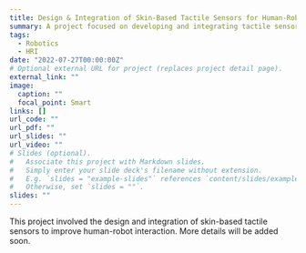 ```yaml
---
title: Design & Integration of Skin-Based Tactile Sensors for Human-Robot Interaction (HRI)
summary: A project focused on developing and integrating tactile sensors for enhanced human-robot interaction.
tags:
  - Robotics
  - HRI
date: "2022-07-27T00:00:00Z"
# Optional external URL for project (replaces project detail page).
external_link: ""
image:
  caption: ""
  focal_point: Smart
links: []
url_code: ""
url_pdf: ""
url_slides: ""
url_video: ""
# Slides (optional).
#   Associate this project with Markdown slides.
#   Simply enter your slide deck's filename without extension.
#   E.g. `slides = "example-slides"` references `content/slides/example-slides.md`.
#   Otherwise, set `slides = ""`.
slides: ""
---
```


This project involved the design and integration of skin-based tactile sensors to improve human-robot interaction. More details will be added soon.
